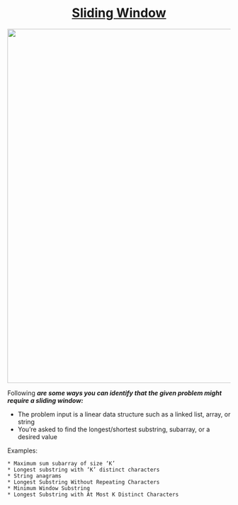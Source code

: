 <p align="center">
  <a href="https://medium.com/hackernoon/14-patterns-to-ace-any-coding-interview-question-c5bb3357f6ed#6698">
    <h1 align="center"> Sliding Window </h1>
   </a>
</p>


<div align="center">
 <img src="https://media.giphy.com/media/qw1GZl89LHdII/giphy.gif" width="800" />
</div>


Following ***are some ways you can identify that the given problem might require a sliding window:***
* The problem input is a linear data structure such as a linked list, array, or string
* You’re asked to find the longest/shortest substring, subarray, or a desired value

Examples:

```
* Maximum sum subarray of size ‘K’
* Longest substring with ‘K’ distinct characters
* String anagrams
* Longest Substring Without Repeating Characters
* Minimum Window Substring
* Longest Substring with At Most K Distinct Characters
```

